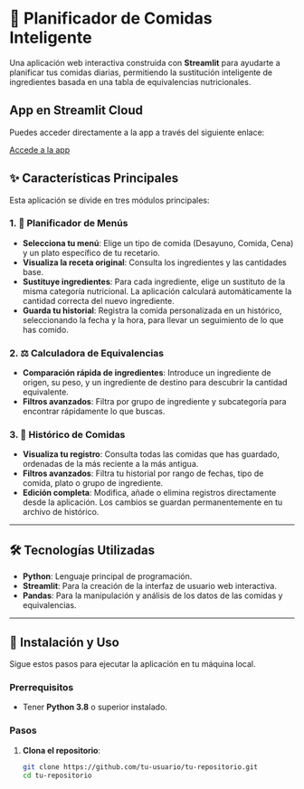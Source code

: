 # 🍲 Planificador de Comidas Inteligente

Una aplicación web interactiva construida con **Streamlit** para ayudarte a planificar tus comidas diarias, permitiendo la sustitución inteligente de ingredientes basada en una tabla de equivalencias nutricionales.

## App en Streamlit Cloud
Puedes acceder directamente a la app a través del siguiente enlace:

[Accede a la app](https://vegan-diet.streamlit.app/)

## ✨ Características Principales
Esta aplicación se divide en tres módulos principales:

### 1. 📅 Planificador de Menús
- **Selecciona tu menú**: Elige un tipo de comida (Desayuno, Comida, Cena) y un plato específico de tu recetario.  
- **Visualiza la receta original**: Consulta los ingredientes y las cantidades base.  
- **Sustituye ingredientes**: Para cada ingrediente, elige un sustituto de la misma categoría nutricional. La aplicación calculará automáticamente la cantidad correcta del nuevo ingrediente.  
- **Guarda tu historial**: Registra la comida personalizada en un histórico, seleccionando la fecha y la hora, para llevar un seguimiento de lo que has comido.  

### 2. ⚖️ Calculadora de Equivalencias
- **Comparación rápida de ingredientes**: Introduce un ingrediente de origen, su peso, y un ingrediente de destino para descubrir la cantidad equivalente.  
- **Filtros avanzados**: Filtra por grupo de ingrediente y subcategoría para encontrar rápidamente lo que buscas.  

### 3. 📖 Histórico de Comidas
- **Visualiza tu registro**: Consulta todas las comidas que has guardado, ordenadas de la más reciente a la más antigua.  
- **Filtros avanzados**: Filtra tu historial por rango de fechas, tipo de comida, plato o grupo de ingrediente.  
- **Edición completa**: Modifica, añade o elimina registros directamente desde la aplicación. Los cambios se guardan permanentemente en tu archivo de histórico.  

---

## 🛠️ Tecnologías Utilizadas
- **Python**: Lenguaje principal de programación.  
- **Streamlit**: Para la creación de la interfaz de usuario web interactiva.  
- **Pandas**: Para la manipulación y análisis de los datos de las comidas y equivalencias.  

---

## 🚀 Instalación y Uso

Sigue estos pasos para ejecutar la aplicación en tu máquina local.

### Prerrequisitos
- Tener **Python 3.8** o superior instalado.  

### Pasos

1. **Clona el repositorio**:
   ```bash
   git clone https://github.com/tu-usuario/tu-repositorio.git
   cd tu-repositorio
